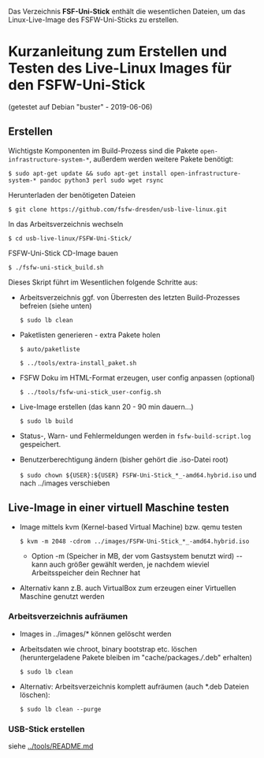 Das Verzeichnis **FSF-Uni-Stick** enthält die wesentlichen Dateien, um das Linux-Live-Image des FSFW-Uni-Sticks zu erstellen.

# Kurzanleitung zum Erstellen und Testen des Live-Linux Images für den FSFW-Uni-Stick

(getestet auf Debian "buster"  - 2019-06-06)

## Erstellen

Wichtigste Komponenten im Build-Prozess sind die Pakete `open-infrastructure-system-*`, außerdem werden weitere Pakete benötigt:

    $ sudo apt-get update && sudo apt-get install open-infrastructure-system-* pandoc python3 perl sudo wget rsync


Herunterladen der benötigeten Dateien

  ` $ git clone https://github.com/fsfw-dresden/usb-live-linux.git `

In das Arbeitsverzeichnis wechseln

  ` $ cd usb-live-linux/FSFW-Uni-Stick/ `

FSFW-Uni-Stick CD-Image bauen

  ` $ ./fsfw-uni-stick_build.sh `

Dieses Skript führt im Wesentlichen folgende Schritte aus:

* Arbeitsverzeichnis ggf. von Überresten des letzten Build-Prozesses befreien (siehe unten)

    ` $ sudo lb clean `


* Paketlisten generieren - extra Pakete holen

  ` $ auto/paketliste `

  ` $ ../tools/extra-install_paket.sh	`

* FSFW Doku im HTML-Format erzeugen, user config anpassen (optional)

  ` $ ../tools/fsfw-uni-stick_user-config.sh `

* Live-Image erstellen (das kann 20 - 90 min dauern...)

  ` $ sudo lb build `
  
 * Status-, Warn- und Fehlermeldungen werden in `fsfw-build-script.log` gespeichert.
  
* Benutzerberechtigung ändern (bisher gehört die .iso-Datei root)

  ` $ sudo chown ${USER}:${USER} FSFW-Uni-Stick_*_-amd64.hybrid.iso `  und nach ../images verschieben

 
## Live-Image in einer virtuell Maschine testen

* Image mittels kvm (Kernel-based Virtual Machine) bzw. qemu testen

  ` $ kvm -m 2048 -cdrom ../images/FSFW-Uni-Stick_*_-amd64.hybrid.iso `

  * Option -m (Speicher in MB, der vom Gastsystem benutzt wird) -- kann auch größer gewählt werden, je nachdem wieviel Arbeitsspeicher dein Rechner hat
  
* Alternativ kann z.B. auch VirtualBox zum erzeugen einer Virtuellen Maschine genutzt werden


### Arbeitsverzeichnis aufräumen 


* Images in ../images/* können gelöscht werden  


* Arbeitsdaten wie chroot, binary bootstrap etc. löschen (heruntergeladene Pakete bleiben im "cache/packages.*/*.deb" erhalten)

  ` $ sudo lb clean `

* Alternativ: Arbeitsverzeichnis komplett aufräumen (auch *.deb Dateien löschen):

  ` $ sudo lb clean --purge `

### USB-Stick erstellen
siehe [../tools/README.md](../tools/README.md)